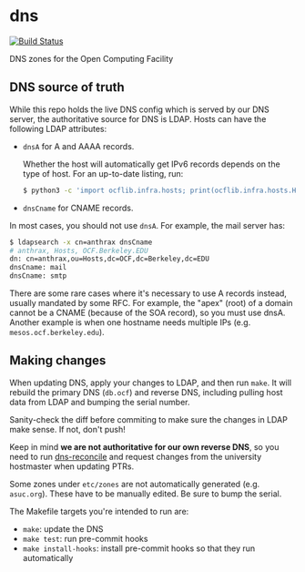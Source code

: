 # dns

[![Build Status](https://jenkins.ocf.berkeley.edu/buildStatus/icon?job=dns/master)](https://jenkins.ocf.berkeley.edu/job/dns/job/master/)

DNS zones for the Open Computing Facility


## DNS source of truth

While this repo holds the live DNS config which is served by our DNS server,
the authoritative source for DNS is LDAP. Hosts can have the following LDAP
attributes:

* `dnsA` for A and AAAA records.

  Whether the host will automatically get IPv6 records depends on the type of
  host. For an up-to-date listing, run:

  ```bash
  $ python3 -c 'import ocflib.infra.hosts; print(ocflib.infra.hosts.HOST_TYPES_WITH_IPV6)'
  ```

* `dnsCname` for CNAME records.


In most cases, you should not use `dnsA`. For example, the mail server has:

```bash
$ ldapsearch -x cn=anthrax dnsCname
# anthrax, Hosts, OCF.Berkeley.EDU
dn: cn=anthrax,ou=Hosts,dc=OCF,dc=Berkeley,dc=EDU
dnsCname: mail
dnsCname: smtp
```

There are some rare cases where it's necessary to use A records instead,
usually mandated by some RFC. For example, the "apex" (root) of a domain cannot
be a CNAME (because of the SOA record), so you must use dnsA. Another example
is when one hostname needs multiple IPs (e.g. `mesos.ocf.berkeley.edu`).


## Making changes

When updating DNS, apply your changes to LDAP, and then run `make`. It will
rebuild the primary DNS (`db.ocf`) and reverse DNS, including pulling host data
from LDAP and bumping the serial number.

Sanity-check the diff before commiting to make sure the changes in LDAP make
sense. If not, don't push!

Keep in mind **we are not authoritative for our own reverse DNS**, so you need
to run [dns-reconcile][dns-reconcile] and request changes from the university
hostmaster when updating PTRs.

Some zones under `etc/zones` are not automatically generated (e.g. `asuc.org`).
These have to be manually edited. Be sure to bump the serial.

The Makefile targets you're intended to run are:

- `make`: update the DNS
- `make test`: run pre-commit hooks
- `make install-hooks`: install pre-commit hooks so that they run automatically


[dns-reconcile]: https://github.com/ocf/utils/blob/master/staff/dns/dns-reconcile
